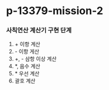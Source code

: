 # p-13379-mission-2

### 사칙연산 계산기 구현 단계
1. \+ 이항 계산
2. \- 이항 게산
3. \+, \- 삼항 이상 계산 
4. \*, 음수 계산
5. \* 우선 계산
6. 괄호 계산